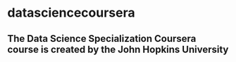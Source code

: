 # datasciencecoursera
## The Data Science Specialization Coursera course is created by the John Hopkins University
